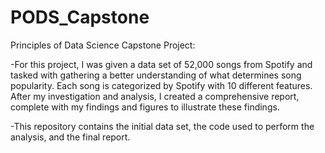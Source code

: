 # PODS_Capstone
Principles of Data Science Capstone Project:

-For this project, I was given a data set of 52,000 songs from Spotify and tasked with gathering a better understanding of what determines song popularity. Each song is categorized by Spotify with 10 different features. After my investigation and analysis, I created a comprehensive report, complete with my findings and figures to illustrate these findings.

-This repository contains the initial data set, the code used to perform the analysis, and the final report.


